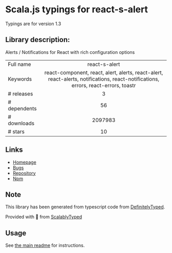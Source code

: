 
# Scala.js typings for react-s-alert

Typings are for version 1.3

## Library description:
Alerts / Notifications for React with rich configuration options

|                    |                 |
| ------------------ | :-------------: |
| Full name          | react-s-alert |
| Keywords           | react-component, react, alert, alerts, react-alert, react-alerts, notifications, react-notifications, errors, react-errors, toastr |
| # releases         | 3 |
| # dependents       | 56 |
| # downloads        | 2097983 |
| # stars            | 10 |

## Links
- [Homepage](https://github.com/juliancwirko/react-s-alert)
- [Bugs](https://github.com/juliancwirko/react-s-alert/issues)
- [Repository](https://github.com/juliancwirko/react-s-alert)
- [Npm](https://www.npmjs.com/package/react-s-alert)
    


## Note
This library has been generated from typescript code from [DefinitelyTyped](https://definitelytyped.org).

Provided with :purple_heart: from [ScalablyTyped](https://github.com/oyvindberg/ScalablyTyped)

## Usage
See [the main readme](../../readme.md) for instructions.


